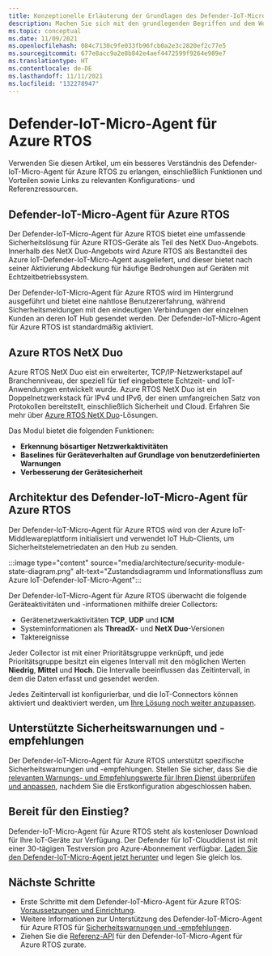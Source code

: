 ```yaml
---
title: Konzeptionelle Erläuterung der Grundlagen des Defender-IoT-Micro-Agent für Azure RTOS
description: Machen Sie sich mit den grundlegenden Begriffen und dem Workflow für den Defender-IoT-Micro-Agent für Azure RTOS vertraut.
ms.topic: conceptual
ms.date: 11/09/2021
ms.openlocfilehash: 084c7130c9fe033fb96fcb0a2e3c2820ef2c77e5
ms.sourcegitcommit: 677e8acc9a2e8b842e4aef4472599f9264e989e7
ms.translationtype: HT
ms.contentlocale: de-DE
ms.lasthandoff: 11/11/2021
ms.locfileid: "132278947"
---
```

# <a name="defender-iot-micro-agent-for-azure-rtos"></a>Defender-IoT-Micro-Agent für Azure RTOS

Verwenden Sie diesen Artikel, um ein besseres Verständnis des Defender-IoT-Micro-Agent für Azure RTOS zu erlangen, einschließlich Funktionen und Vorteilen sowie Links zu relevanten Konfigurations- und Referenzressourcen. 

## <a name="azure-rtos-iot-defender-iot-micro-agent"></a>Defender-IoT-Micro-Agent für Azure RTOS

Der Defender-IoT-Micro-Agent für Azure RTOS bietet eine umfassende Sicherheitslösung für Azure RTOS-Geräte als Teil des NetX Duo-Angebots. Innerhalb des NetX Duo-Angebots wird Azure RTOS als Bestandteil des Azure IoT-Defender-IoT-Micro-Agent ausgeliefert, und dieser bietet nach seiner Aktivierung Abdeckung für häufige Bedrohungen auf Geräten mit Echtzeitbetriebssystem.

Der Defender-IoT-Micro-Agent für Azure RTOS wird im Hintergrund ausgeführt und bietet eine nahtlose Benutzererfahrung, während Sicherheitsmeldungen mit den eindeutigen Verbindungen der einzelnen Kunden an deren IoT Hub gesendet werden. Der Defender-IoT-Micro-Agent für Azure RTOS ist standardmäßig aktiviert.  

## <a name="azure-rtos-netx-duo"></a>Azure RTOS NetX Duo

Azure RTOS NetX Duo eist ein erweiterter, TCP/IP-Netzwerkstapel auf Branchenniveau, der speziell für tief eingebettete Echtzeit- und IoT-Anwendungen entwickelt wurde. Azure RTOS NetX Duo ist ein Doppelnetzwerkstack für IPv4 und IPv6, der einen umfangreichen Satz von Protokollen bereitstellt, einschließlich Sicherheit und Cloud. Erfahren Sie mehr über [Azure RTOS NetX Duo](/azure/rtos/netx-duo/)-Lösungen.

Das Modul bietet die folgenden Funktionen:

- **Erkennung bösartiger Netzwerkaktivitäten**
- **Baselines für Geräteverhalten auf Grundlage von benutzerdefinierten Warnungen**
- **Verbesserung der Gerätesicherheit**

## <a name="defender-iot-micro-agent-for-azure-rtos-architecture"></a>Architektur des Defender-IoT-Micro-Agent für Azure RTOS

Der Defender-IoT-Micro-Agent für Azure RTOS wird von der Azure IoT-Middlewareplattform initialisiert und verwendet IoT Hub-Clients, um Sicherheitstelemetriedaten an den Hub zu senden.

:::image type="content" source="media/architecture/security-module-state-diagram.png" alt-text="Zustandsdiagramm und Informationsfluss zum Azure IoT-Defender-IoT-Micro-Agent":::

Der Defender-IoT-Micro-Agent für Azure RTOS überwacht die folgende Geräteaktivitäten und -informationen mithilfe dreier Collectors:
- Gerätenetzwerkaktivitäten **TCP**, **UDP** und **ICM**
- Systeminformationen als **ThreadX**- und **NetX Duo**-Versionen
- Taktereignisse

Jeder Collector ist mit einer Prioritätsgruppe verknüpft, und jede Prioritätsgruppe besitzt ein eigenes Intervall mit den möglichen Werten **Niedrig**, **Mittel** und **Hoch**. Die Intervalle beeinflussen das Zeitintervall, in dem die Daten erfasst und gesendet werden.

Jedes Zeitintervall ist konfigurierbar, und die IoT-Connectors können aktiviert und deaktiviert werden, um [Ihre Lösung noch weiter anzupassen](how-to-azure-rtos-security-module.md). 

## <a name="supported-security-alerts-and-recommendations"></a>Unterstützte Sicherheitswarnungen und -empfehlungen

Der Defender-IoT-Micro-Agent für Azure RTOS unterstützt spezifische Sicherheitswarnungen und -empfehlungen. Stellen Sie sicher, dass Sie die [relevanten Warnungs- und Empfehlungswerte für Ihren Dienst überprüfen und anpassen](concept-rtos-security-alerts-recommendations.md), nachdem Sie die Erstkonfiguration abgeschlossen haben.

## <a name="ready-to-begin"></a>Bereit für den Einstieg?

Defender-IoT-Micro-Agent für Azure RTOS steht als kostenloser Download für Ihre IoT-Geräte zur Verfügung. Der Defender für IoT-Clouddienst ist mit einer 30-tägigen Testversion pro Azure-Abonnement verfügbar. [Laden Sie den Defender-IoT-Micro-Agent jetzt herunter](https://github.com/azure-rtos/azure-iot-preview/releases) und legen Sie gleich los. 

## <a name="next-steps"></a>Nächste Schritte

- Erste Schritte mit dem Defender-IoT-Micro-Agent für Azure RTOS: [Voraussetzungen und Einrichtung](quickstart-azure-rtos-security-module.md).
- Weitere Informationen zur Unterstützung des Defender-IoT-Micro-Agent für Azure RTOS für [Sicherheitswarnungen und -empfehlungen](concept-rtos-security-alerts-recommendations.md). 
- Ziehen Sie die [Referenz-API](azure-rtos-security-module-api.md) für den Defender-IoT-Micro-Agent für Azure RTOS zurate.
